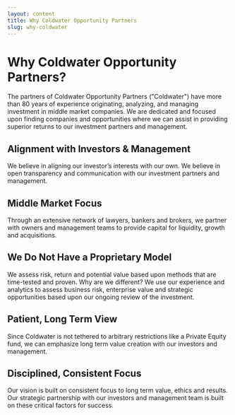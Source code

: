 ```yaml
---
layout: content
title: Why Coldwater Opportunity Partners
slug: why-coldwater
---
```


# Why Coldwater Opportunity Partners?

The partners of Coldwater Opportunity Partners ("Coldwater") have more than 80 years of experience originating, analyzing, and managing investment in middle market companies. We are dedicated and focused upon finding companies and opportunities where we can assist in providing superior returns to our investment partners and management.


## Alignment with Investors & Management

We believe in aligning our investor’s interests with our own. We believe in open transparency and communication with our investment partners and management.

## Middle Market Focus

Through an extensive network of lawyers, bankers and brokers, we partner with owners and management teams to provide capital for liquidity, growth and acquisitions.

## We Do Not Have a Proprietary Model

We assess risk, return and potential value based upon methods that are time-tested and proven. Why are we different? We use our experience and analytics to assess business risk, enterprise value and strategic opportunities based upon our ongoing review of the investment.

## Patient, Long Term View

Since Coldwater is not tethered to arbitrary restrictions like a Private Equity fund, we can emphasize long term value creation with our investors and management.

## Disciplined, Consistent Focus

Our vision is built on consistent focus to long term value, ethics and results. Our strategic partnership with our investors and management team is built on these critical factors for success.